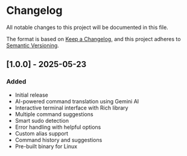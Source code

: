# Changelog

All notable changes to this project will be documented in this file.

The format is based on [Keep a Changelog](https://keepachangelog.com/en/1.0.0/),
and this project adheres to [Semantic Versioning](https://semver.org/spec/v2.0.0.html).

## [1.0.0] - 2025-05-23

### Added
- Initial release
- AI-powered command translation using Gemini AI
- Interactive terminal interface with Rich library
- Multiple command suggestions
- Smart sudo detection
- Error handling with helpful options
- Custom alias support
- Command history and suggestions
- Pre-built binary for Linux

